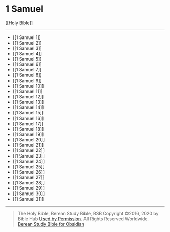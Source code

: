 # 1 Samuel

[[Holy Bible]]

---

- [[1 Samuel 1]]
- [[1 Samuel 2]]
- [[1 Samuel 3]]
- [[1 Samuel 4]]
- [[1 Samuel 5]]
- [[1 Samuel 6]]
- [[1 Samuel 7]]
- [[1 Samuel 8]]
- [[1 Samuel 9]]
- [[1 Samuel 10]]
- [[1 Samuel 11]]
- [[1 Samuel 12]]
- [[1 Samuel 13]]
- [[1 Samuel 14]]
- [[1 Samuel 15]]
- [[1 Samuel 16]]
- [[1 Samuel 17]]
- [[1 Samuel 18]]
- [[1 Samuel 19]]
- [[1 Samuel 20]]
- [[1 Samuel 21]]
- [[1 Samuel 22]]
- [[1 Samuel 23]]
- [[1 Samuel 24]]
- [[1 Samuel 25]]
- [[1 Samuel 26]]
- [[1 Samuel 27]]
- [[1 Samuel 28]]
- [[1 Samuel 29]]
- [[1 Samuel 30]]
- [[1 Samuel 31]]

---

> The Holy Bible, Berean Study Bible, BSB
> Copyright &copy;2016, 2020 by Bible Hub
> [Used by Permission](https://berean.bible/terms.htm). All Rights Reserved Worldwide.
> [Berean Study Bible for Obsidian](https://github.com/gapmiss/berean-study-bible-for-obsidian)</small>

